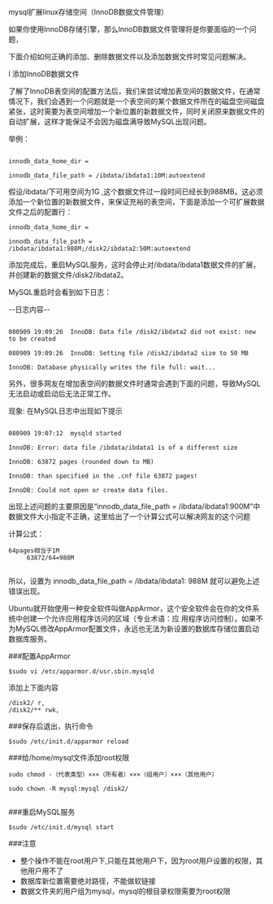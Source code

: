mysql扩展linux存储空间（InnoDB数据文件管理）



如果你使用InnoDB存储引擎，那么InnoDB数据文件管理将是你要面临的一个问题，

下面介绍如何正确的添加、删除数据文件以及添加数据文件时常见问题解决。

l  添加InnoDB数据文件

了解了InnoDB表空间的配置方法后，我们来尝试增加表空间的数据文件，在通常情况下，我们会遇到一个问题就是一个表空间的某个数据文件所在的磁盘空间磁盘紧张，这时需要为表空间增加一个新位置的新数据文件，同时关闭原来数据文件的自动扩展，这样才能保证不会因为磁盘满导致MySQL出现问题。

举例：
```

innodb_data_home_dir =

innodb_data_file_path = /ibdata/ibdata1:10M:autoextend
```

假设/ibdata/下可用空间为1G ,这个数据文件过一段时间已经长到988MB。这必须添加一个新位置的新数据文件，来保证充裕的表空间，下面是添加一个可扩展数据文件之后的配置行：

```
innodb_data_home_dir =

innodb_data_file_path = /ibdata/ibdata1:988M;/disk2/ibdata2:50M:autoextend
```

添加完成后，重启MySQL服务，这时会停止对/ibdata/ibdata1数据文件的扩展，并创建新的数据文件/disk2/ibdata2。

MySQL重启时会看到如下日志：

--日志内容--
```

080909 19:09:26  InnoDB: Data file /disk2/ibdata2 did not exist: new to be created

080909 19:09:26  InnoDB: Setting file /disk2/ibdata2 size to 50 MB

InnoDB: Database physically writes the file full: wait...
```

另外，很多网友在增加表空间的数据文件时通常会遇到下面的问题，导致MySQL无法启动或启动后无法正常工作。

现象: 在MySQL日志中出现如下提示
```

080909 19:07:12  mysqld started

InnoDB: Error: data file /ibdata/ibdata1 is of a different size

InnoDB: 63872 pages (rounded down to MB)

InnoDB: than specified in the .cnf file 63872 pages!

InnoDB: Could not open or create data files.
```

出现上述问题的主要原因是“innodb_data_file_path = /ibdata/ibdata1:900M”中数据文件大小指定不正确，这里给出了一个计算公式可以解决网友的这个问题

计算公式：

```
64pages相当于1M
     63872/64=988M
     
```

所以，设置为 innodb_data_file_path = /ibdata/ibdata1: 988M 就可以避免上述错误出现。


Ubuntu就开始使用一种安全软件叫做AppArmor，这个安全软件会在你的文件系统中创建一个允许应用程序访问的区域（专业术语：应 用程序访问控制）。如果不为MySQL修改AppArmor配置文件，永远也无法为新设置的数据库存储位置启动数据库服务。

###配置AppArmor
```
$sudo vi /etc/apparmor.d/usr.sbin.mysqld 
```
添加上下面内容
```
/disk2/ r,
/disk2/** rwk,
```
###保存后退出，执行命令
```
$sudo /etc/init.d/apparmor reload
```
###给/home/mysql文件添加root权限
```
sudo chmod -（代表类型）×××（所有者）×××（组用户）×××（其他用户）

sudo chown -R mysql:mysql /disk2/


```

###重启MySQL服务
```
$sudo /etc/init.d/mysql start
```

###注意
* 整个操作不能在root用户下,只能在其他用户下，因为root用户设置的权限，其他用户用不了
* 数据库新位置需要绝对路径，不能做软链接
* 数据文件夹的用户组为mysql，mysql的根目录权限需要为root权限
